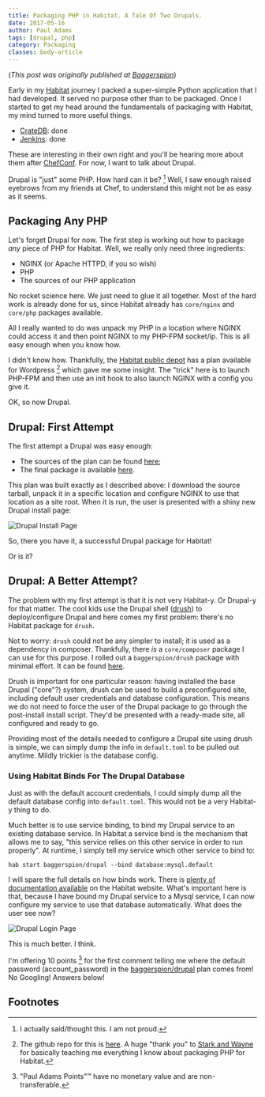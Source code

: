 ```yaml
---
title: Packaging PHP in Habitat. A Tale Of Two Drupals.
date: 2017-05-16
author: Paul Adams
tags: [drupal, php]
category: Packaging
classes: body-article
---
```

(_This post was originally published at
[Baggerspion](http://baggerspion.net/2017/05/drupal-twice/)_)

Early in my [Habitat](https://habitat.sh) journey I packed a
super-simple Python application that I had developed. It served no
purpose other than to be packaged. Once I started to get my head
around the fundamentals of packaging with Habitat, my mind turned to
more useful things.

- [CrateDB](https://crate.io): done
- [Jenkins](https://jenkins.io): done

These are interesting in their own right and you'll be hearing more
about them after [ChefConf](https://chefconf.chef.io/2017/). For now,
I want to talk about Drupal.

Drupal is "just" some PHP. How hard can it be? [^1] Well, I saw enough
raised eyebrows from my friends at Chef, to understand this might not
be as easy as it seems.

## Packaging **Any** PHP

Let's forget Drupal for now. The first step is working out how to
package _any_ piece of PHP for Habitat. Well, we really only need
three ingredients:

- NGINX (or Apache HTTPD, if you so wish)
- PHP
- The sources of our PHP application

No rocket science here. We just need to glue it all together. Most of
the hard work is already done for us, since Habitat already has
`core/nginx` and `core/php` packages available.

All I really wanted to do was unpack my PHP in a location where NGINX
could access it and then point NGINX to my PHP-FPM socket/ip. This is
all easy enough when you know how.

I didn't know how. Thankfully, the [Habitat public
depot](https://app.habitat.sh) has a plan available for Wordpress [^2]
which gave me some insight. The "trick" here is to launch PHP-FPM and
then use an init hook to also launch NGINX with a config you give it.

OK, so now Drupal.

## Drupal: First Attempt

The first attempt a Drupal was easy enough:

- The sources of the plan can be found
[here](https://github.com/endocode/habitat-plans/tree/master/drupal);
- The final package is available
[here](https://app.habitat.sh/#/pkgs/endocode/drupal/8.3.2/20170515200337).

This plan was built exactly as I described above: I download the
source tarball, unpack it in a specific location and configure NGINX
to use that location as a site root. When it is run, the user is
presented with a shiny new Drupal install page:

![Drupal Install Page](http://res.cloudinary.com/baggerspion/image/upload/Images/drupal-start.png)

So, there you have it, a successful Drupal package for Habitat!

Or is it?

## Drupal: A Better Attempt?

The problem with my first attempt is that it is not very Habitat-y. Or
Drupal-y for that matter. The cool kids use the Drupal shell
([drush](http://www.drush.org)) to deploy/configure Drupal and here
comes my first problem: there's no Habitat package for `drush`.

Not to worry: `drush` could not be any simpler to install; it is used
as a dependency in composer. Thankfully, there _is_ a `core/composer`
package I can use for this purpose. I rolled out a `baggerspion/drush`
package with minimal effort. It can be found [here](https://app.habitat.sh/#/pkgs/baggerspion/drush/8/20170515140815).

Drush is important for one particular reason: having installed the
base Drupal ("core"?) system, drush can be used to build a
preconfigured site, including default user credentials and database
configuration. This means we do not need to force the user of the
Drupal package to go through the post-install install script. They'd
be presented with a ready-made site, all configured and ready to go.

Providing most of the details needed to configure a Drupal site using
drush is simple, we can simply dump the info in `default.toml` to be
pulled out anytime. Mildly trickier is the database config.

### Using Habitat Binds For The Drupal Database

Just as with the default account credentials, I could simply dump all
the default database config into `default.toml`. This would not be a
very Habitat-y thing to do.

Much better is to use service binding, to bind my Drupal service to an
existing database service. In Habitat a service bind is the mechanism
that allows me to say, "this service relies on this other service in
order to run properly". At runtime, I simply tell my service which
other service to bind to:

`hab start baggerspion/drupal --bind database:mysql.default`

I will spare the full details on how binds work. There is [plenty of
documentation
available](https://www.habitat.sh/docs/run-packages-binding/) on the
Habitat website. What's important here is that, because I have bound
my Drupal service to a Mysql service, I can now configure my service
to use that database automatically. What does the user see now?

![Drupal Login Page](http://res.cloudinary.com/baggerspion/image/upload/Images/drupal-better.png)

This is much better. I think.

I'm offering 10 points [^3] for the first comment telling me where the
default password (account_password) in the
[baggerspion/drupal](https://app.habitat.sh/#/pkgs/baggerspion/drupal/8.3.2/20170516112409)
plan comes from! No Googling! Answers below!

## Footnotes
[^1]: I actually said/thought this. I am not proud.
[^2]: The github repo for this is [here](https://github.com/starkandwayne/habitat-plans/tree/master/wordpress). A huge "thank you" to [Stark and Wayne](https://www.starkandwayne.com/) for basically teaching me everything I know about packaging PHP for Habitat.
[^3]: "Paul Adams Points"&trade; have no monetary value and are non-transferable.
